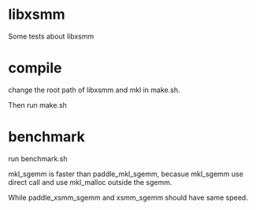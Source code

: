 # libxsmm
Some tests about libxsmm

# compile
change the root path of libxsmm and mkl in make.sh.

Then run make.sh

# benchmark
run benchmark.sh

mkl_sgemm is faster than paddle_mkl_sgemm, becasue mkl_sgemm use direct call and use mkl_malloc outside the sgemm.

While paddle_xsmm_sgemm and xsmm_sgemm should have same speed.
